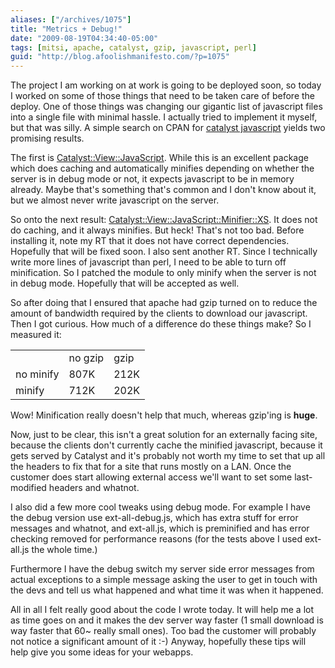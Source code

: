 ```yaml
---
aliases: ["/archives/1075"]
title: "Metrics + Debug!"
date: "2009-08-19T04:34:40-05:00"
tags: [mitsi, apache, catalyst, gzip, javascript, perl]
guid: "http://blog.afoolishmanifesto.com/?p=1075"
---
```

The project I am working on at work is going to be deployed soon, so today I worked on some of those things that need to be taken care of before the deploy. One of those things was changing our gigantic list of javascript files into a single file with minimal hassle. I actually tried to implement it myself, but that was silly. A simple search on CPAN for [catalyst javascript](http://search.cpan.org/search?query=catalyst%20javascript&mode=all) yields two promising results.

The first is [Catalyst::View::JavaScript](http://search.cpan.org/perldoc?Catalyst::View::JavaScript). While this is an excellent package which does caching and automatically minifies depending on whether the server is in debug mode or not, it expects javascript to be in memory already. Maybe that's something that's common and I don't know about it, but we almost never write javascript on the server.

So onto the next result: [Catalyst::View::JavaScript::Minifier::XS](http://search.cpan.org/perldoc?Catalyst::View::JavaScript::Minifier::XS). It does not do caching, and it always minifies. But heck! That's not too bad. Before installing it, note my RT that it does not have correct dependencies. Hopefully that will be fixed soon. I also sent another RT. Since I technically write more lines of javascript than perl, I need to be able to turn off minification. So I patched the module to only minify when the server is not in debug mode. Hopefully that will be accepted as well.

So after doing that I ensured that apache had gzip turned on to reduce the amount of bandwidth required by the clients to download our javascript. Then I got curious. How much of a difference do these things make? So I measured it:

<table>
  <tr>
    <td>
    </td>
    <td>no gzip</td>
    <td>gzip</td>
  </tr>
  <tr>
    <td>no minify</td>
    <td>807K</td>
    <td>212K</td>
  </tr>
  <tr>
    <td>minify</td>
    <td>712K</td>
    <td>202K</td>
  </tr>
</table>

Wow! Minification really doesn't help that much, whereas gzip'ing is **huge**.

Now, just to be clear, this isn't a great solution for an externally facing site, because the clients don't currently cache the minified javascript, because it gets served by Catalyst and it's probably not worth my time to set that up all the headers to fix that for a site that runs mostly on a LAN. Once the customer does start allowing external access we'll want to set some last-modified headers and whatnot.

I also did a few more cool tweaks using debug mode. For example I have the debug version use ext-all-debug.js, which has extra stuff for error messages and whatnot, and ext-all.js, which is preminified and has error checking removed for performance reasons (for the tests above I used ext-all.js the whole time.)

Furthermore I have the debug switch my server side error messages from actual exceptions to a simple message asking the user to get in touch with the devs and tell us what happened and what time it was when it happened.

All in all I felt really good about the code I wrote today. It will help me a lot as time goes on and it makes the dev server way faster (1 small download is way faster that 60~ really small ones). Too bad the customer will probably not notice a significant amount of it :-) Anyway, hopefully these tips will help give you some ideas for your webapps.
